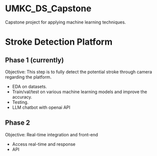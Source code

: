 # UMKC_DS_Capstone

Capstone project for applying machine learning techniques.

# Stroke Detection Platform

## Phase 1 (currently)

Objective: This step is to fully detect the potential stroke through camera regarding the platform.

- EDA on datasets.
- Train/val/test on various machine learning models and improve the accuracy.
- Testing.
- LLM chatbot with openai API

## Phase 2 

Objective: Real-time integration and front-end

- Access real-time and response
- API

